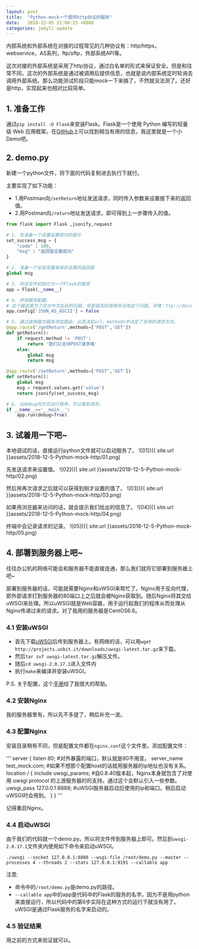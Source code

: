 ```yaml
---
layout: post
title:  "Python-mock一个提供http协议的服务"
date:   2018-12-05 21:00:25 +0800
categories: jekyll update
---
```


内部系统和外部系统在对接的过程常见的几种协议有：http/https，webservice，AS系列，ftp/sftp，外部系统API等。

这次对接的外部系统是采用了http协议，通过白名单的形式来保证安全。但是和往常不同，这次的外部系统是通过被调用后提供信息，也就是说内部系统定时轮询去调用外部系统。那么功能测试阶段只能mock一下来搞了，不然就没法测了。还好是http，实现起来也相对比较简单。

## 1. 准备工作

通过`pip install -U Flask`来安装Flask。Flask是一个使用 Python 编写的轻量级 Web 应用框架。在[GitHub](https://github.com/pallets/flask/)上可以找到相当有用的信息，我这里就是一个小Demo吧。

## 2. demo.py

新建一个python文件，将下面的代码复制进去执行下就行。

主要实现了如下功能：
- 1.用Postman向`/setReturn`地址发送请求，同时传入参数来设置接下来的返回值。
- 2.用Postman向`/return`地址发送请求，即可得到上一步骤传入的值。

```python
from flask import Flask ,jsonify,request

# 1. 先准备一个设置设置成功的提示
set_success_msg = {
    "code" : 100,
    "msg" : "返回值设置成功"
}

# 2. 准备一个全局变量来保存设置的返回值
global msg

# 3. 将该文件初始化为一个Flask的服务
app = Flask(__name__)

# 4. 修改服务配置。
# 这个据说是为了应对中文乱码的问题，但是我实际使用并没有这个问题。详情：ttp://docs.jinkan.org/docs/flask/config.html
app.config['JSON_AS_ASCII'] = False

# 5. 通过装饰器为服务添加路由，从而决定url。methods中决定了支持的请求方式。
@app.route('/getReturn',methods=['POST','GET'])
def getReturn():
    if request.method != 'POST':
        return '我们只支持POST请求哦'
    else:
        global msg
        return msg

@app.route('/setReturn',methods=['POST','GET'])
def setReturn():
    global msg
    msg = request.values.get('value')
    return jsonify(set_success_msg)

# 6. 以debug的方式运行程序，可以看到请求。
if __name__=='__main__':
    app.run(debug=True)
```

## 3. 试着用一下吧~

本地调试的话，直接运行python文件就可以启动服务了。
![01]({{ site.url }}assets/2018-12-5-Python-mock-http/01.png)

先发送请求来设置值。
![02]({{ site.url }}assets/2018-12-5-Python-mock-http/02.png)

然后用再次请求之后就可以获得到刚才设置的值了。
![03]({{ site.url }}assets/2018-12-5-Python-mock-http/03.png)

如果用浏览器来访问的话，就会提示我们给出的信息了。
![04]({{ site.url }}assets/2018-12-5-Python-mock-http/04.png)

终端中会记录请求的记录。
![05]({{ site.url }}assets/2018-12-5-Python-mock-http/05.png)

## 4. 部署到服务器上吧~

往往办公机的网络可能会和服务器不能直接连通，那么我们就将它部署到服务器上吧~

部署到服务器的话，可能就需要Nginx和uWSGI来帮忙了。Nginx用于反向代理，即外部请求打到服务器的80端口上之后就会被Nginx获取到。随后Nginx将其交给uWSGI来处理。所以uWSGI就是Web容器，用于运行起我们的程序从而处理从Nginx传递过来的请求。对了我用的服务器是CentOS6.6。

### 4.1 安装uWSGI

- 首先下载[uWSGI](https://projects.unbit.it/downloads/uwsgi-latest.tar.gz)后传到服务器上。有网络的话，可以用`wget http://projects.unbit.it/downloads/uwsgi-latest.tar.gz`来下载。
- 然后`tar zxf uwsgi-latest.tar.gz`解压文件。
- 随后`cd uwsgi-2.0.17.1`进入文件内
- 执行`make`来编译并安装uWSGI。

P.S. 关于配置，这个[手册](https://uwsgi-docs-zh.readthedocs.io/zh_CN/latest/Nginx.html)给了我很大的帮助。

### 4.2 安装Nginx

我的服务器里有，所以先不多提了，稍后补充一波。

### 4.3 配置Nginx

安装目录稍有不同，但是配置文件都在`nginx.conf`这个文件里。添加配置文件：

'''
server
        {
         listen                 80; #对外暴露的端口，默认就是80不用变。
         server_name            test_mock.com; #如果不想那个配置host的话就用服务器的ip地址也没有关系。
location / {
         include uwsgi_params; #自0.8.40版本起，Nginx本身就包含了对使用 uwsgi protocol 的上游服务器的的支持。通过这个会默认引入一些参数。
         uwsgi_pass 127.0.0.1:8888; #uWSGI服务器启动后使用的ip和端口。稍后启动uWSGI时会用到。
         }
}
'''

记得重启Nginx。

### 4.4 启动uWSGI

由于我们的代码就一个demo.py。所以将文件传到服务器上即可。然后到`uwsgi-2.0.17.1`文件夹内使用如下命令来启动uWSGI。

`./uwsgi --socket 127.0.0.1:8888 --wsgi-file /root/demo.py --master --processes 4 --threads 2 --stats 127.0.0.1:9191 --callable app`

注意:
- 命令中的`/root/demo.py`是demo.py的路径。
- `--callable app`中的app是代码中的Flask的服务的名字。因为不是用python来直接运行，所以代码中的第6步实际在这种方式的运行下就没有用了。uWSGI是通过Flask服务的名字来启动的。

### 4.5 验证结果

用之前的方式来验证就可以。

